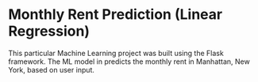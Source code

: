 # Monthly Rent Prediction (Linear Regression)
This particular Machine Learning project was built using the Flask framework. The ML model in predicts the monthly rent in Manhattan, New York, based on user input.
